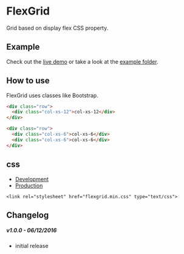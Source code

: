 # FlexGrid
Grid based on display flex CSS property.

## Example

Check out the [live demo](https://codepen.io/yukozlovskiy/full/QGrbBN/) or take a look at the [example folder](https://github.com/yukozlovskiy/flexgrid/tree/master/example).

## How to use

FlexGrid uses classes like Bootstrap.

```html
<div class="row">
  <div class="col-xs-12">col-xs-12</div>
</div>

<div class="row">
  <div class="col-xs-6">col-xs-6</div>
  <div class="col-xs-6">col-xs-6</div>
</div>
```

## css
* [Development](https://raw.githubusercontent.com/yukozlovskiy/flexgrid/master/dist/css/flexgrid.css)
* [Production](https://raw.githubusercontent.com/yukozlovskiy/flexgrid/master/dist/css/flexgrid.min.css)

```
<link rel="stylesheet" href="flexgrid.min.css" type="text/css">
```

## Changelog

##### v1.0.0 - 06/12/2016

 - initial release